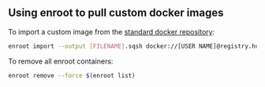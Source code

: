  ## Using enroot to pull custom docker images
 
To import a custom image from the [standard docker repository](https://hub.docker.com/):
```Bash
enroot import --output [FILENAME].sqsh docker://[USER NAME]@registry.hub.docker.com#[USERNAME]/[REPOSITORY]
```

To remove all enroot containers:

```Bash
enroot remove --force $(enroot list)
```
